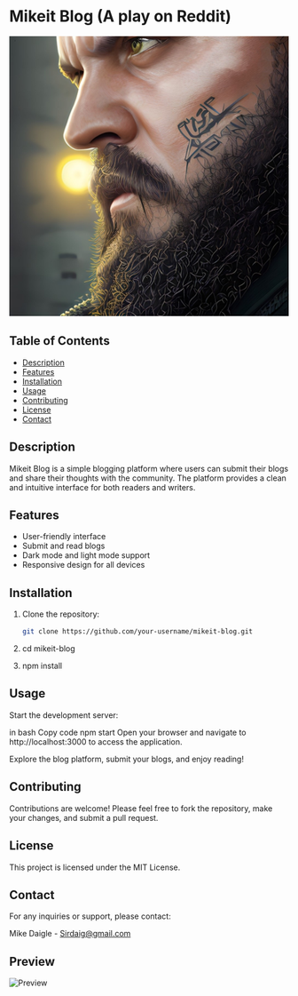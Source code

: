 # Mikeit Blog (A play on Reddit)

![Header Image](./Assets/images/meno.jpg)

## Table of Contents

- [Description](#description)
- [Features](#features)
- [Installation](#installation)
- [Usage](#usage)
- [Contributing](#contributing)
- [License](#license)
- [Contact](#contact)

## Description

Mikeit Blog is a simple blogging platform where users can submit their blogs and share their thoughts with the community. The platform provides a clean and intuitive interface for both readers and writers.

## Features

- User-friendly interface
- Submit and read blogs
- Dark mode and light mode support
- Responsive design for all devices

## Installation

1. Clone the repository:
   ```bash
   git clone https://github.com/your-username/mikeit-blog.git

2. cd mikeit-blog

3. npm install

## Usage

Start the development server:

in bash
Copy code
npm start
Open your browser and navigate to http://localhost:3000 to access the application.

Explore the blog platform, submit your blogs, and enjoy reading!

## Contributing
Contributions are welcome! Please feel free to fork the repository, make your changes, and submit a pull request.

## License
This project is licensed under the MIT License.

## Contact
For any inquiries or support, please contact:

Mike Daigle - Sirdaig@gmail.com


## Preview

![Preview](./Assets/images/Screenshot.jpg)